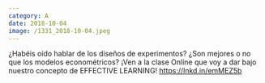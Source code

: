 ```yaml
--- 
category: A 
date: 2018-10-04 
image: /1331_2018-10-04.jpeg 
--- 
```


¿Habéis oído hablar de los diseños de experimentos? ¿Son mejores o no que los modelos econométricos? ¡Ven a la clase Online que voy a dar bajo nuestro concepto de EFFECTIVE LEARNING! https://lnkd.in/emMEZ5b